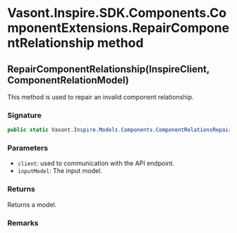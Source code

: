 # Vasont.Inspire.SDK.Components.ComponentExtensions.RepairComponentRelationship method
## RepairComponentRelationship(InspireClient, ComponentRelationModel)
This method is used to repair an invalid component relationship.

### Signature
```csharp
public static Vasont.Inspire.Models.Components.ComponentRelationsRepairResultModel RepairComponentRelationship(InspireClient client, ComponentRelationModel inputModel)
```
### Parameters
- `client`: used to communication with the API endpoint.
- `inputModel`: The  input model.

### Returns
Returns a  model.
### Remarks

